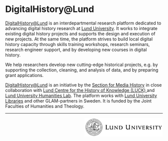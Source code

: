 # DigitalHistory@Lund

[DigitalHistory@Lund](https://projekt.ht.lu.se/digitalhistory) is an
interdepartmental research platform dedicated to  advancing digital history
research at [Lund University](https://lu.se). It works to integrate
existing digital history projects and supports the design and execution of new
projects. At the same time, the platform strives to build local digital
history capacity through skills training workshops, research seminars,
research engineer support, and by developing new courses in digital history.

We help researchers develop new cutting-edge historical projects, e.g. by
supporting the collection, cleaning, and analysis of data, and by preparing
grant applications.

[DigitalHistory@Lund](https://projekt.ht.lu.se/digitalhistory) is an
initiative by the [Section for Media History](https://kom.lu.se) in close
collaboration with [Lund Centre for the History of Knowledge (LUCK)
](https://www.newhistoryofknowledge.com) and
[Lund University Humanities Lab](https://www.humlab.lu.se).
The platform works with [Lund University Libraries](https://www.lub.lu.se/en/)
and other GLAM-partners in Sweden. It is funded by the Joint Faculties of
Humanities and Theology.

---

<a href="https://www.lunduniversity.lu.se/" target="_blank"><img src="img/logo-en-lund.png" alt="Lund University" height=60 style="float: right"></a>
<p>
